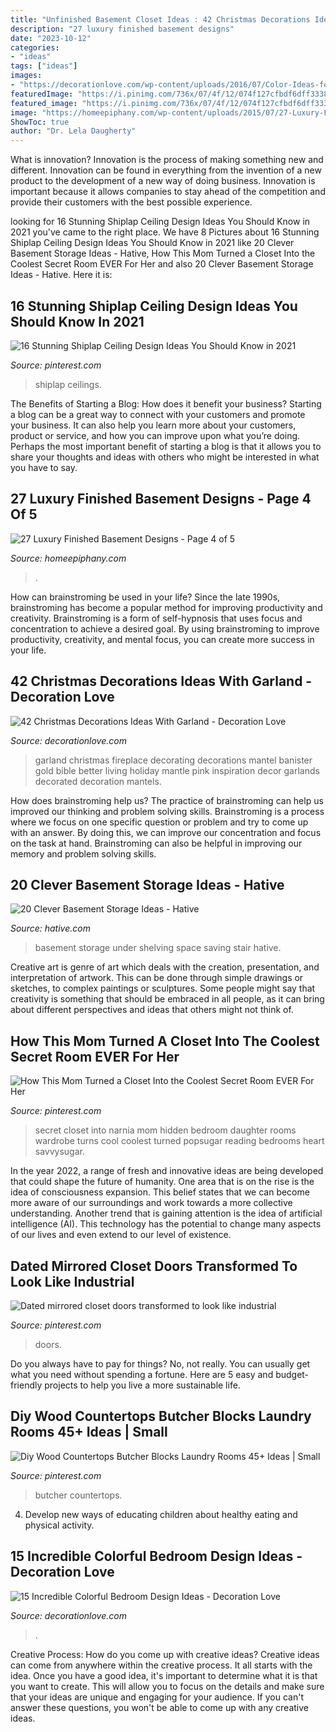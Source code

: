 ```yaml
---
title: "Unfinished Basement Closet Ideas : 42 Christmas Decorations Ideas With Garland"
description: "27 luxury finished basement designs"
date: "2023-10-12"
categories:
- "ideas"
tags: ["ideas"]
images:
- "https://decorationlove.com/wp-content/uploads/2016/07/Color-Ideas-for-Bedroom.jpg"
featuredImage: "https://i.pinimg.com/736x/07/4f/12/074f127cfbdf6dff333883a23edadb65.jpg"
featured_image: "https://i.pinimg.com/736x/07/4f/12/074f127cfbdf6dff333883a23edadb65.jpg"
image: "https://homeepiphany.com/wp-content/uploads/2015/07/27-Luxury-Finished-Basement-Designs-20.jpg"
ShowToc: true
author: "Dr. Lela Daugherty"
---
```



What is innovation?
Innovation is the process of making something new and different. Innovation can be found in everything from the invention of a new product to the development of a new way of doing business. Innovation is important because it allows companies to stay ahead of the competition and provide their customers with the best possible experience.

	

		
looking for 16 Stunning Shiplap Ceiling Design Ideas You Should Know in 2021 you've came to the right place. We have 8 Pictures about 16 Stunning Shiplap Ceiling Design Ideas You Should Know in 2021 like 20 Clever Basement Storage Ideas - Hative, How This Mom Turned a Closet Into the Coolest Secret Room EVER For Her and also 20 Clever Basement Storage Ideas - Hative. Here it is:
		
    
## 16 Stunning Shiplap Ceiling Design Ideas You Should Know In 2021

<img loading=lazy src="https://i.pinimg.com/736x/07/4f/12/074f127cfbdf6dff333883a23edadb65.jpg" onerror="this.onerror=null;this.src='https://tse4.mm.bing.net/th?id=OIP.TSyqEawZkEU45Dsh7UWJdgHaLH&amp;pid=15.1';" alt="16 Stunning Shiplap Ceiling Design Ideas You Should Know in 2021">

_Source: pinterest.com_

>shiplap ceilings. 

	

The Benefits of Starting a Blog: How does it benefit your business?
Starting a blog can be a great way to connect with your customers and promote your business. It can also help you learn more about your customers, product or service, and how you can improve upon what you’re doing. Perhaps the most important benefit of starting a blog is that it allows you to share your thoughts and ideas with others who might be interested in what you have to say.

    
## 27 Luxury Finished Basement Designs - Page 4 Of 5

<img loading=lazy src="https://homeepiphany.com/wp-content/uploads/2015/07/27-Luxury-Finished-Basement-Designs-20.jpg" onerror="this.onerror=null;this.src='https://tse4.mm.bing.net/th?id=OIP.BNoW56Rpx-yx5lJP7Sh1kgHaE6&amp;pid=15.1';" alt="27 Luxury Finished Basement Designs - Page 4 of 5">

_Source: homeepiphany.com_

>. 

	

How can brainstroming be used in your life?
Since the late 1990s, brainstroming has become a popular method for improving productivity and creativity. Brainstroming is a form of self-hypnosis that uses focus and concentration to achieve a desired goal. By using brainstroming to improve productivity, creativity, and mental focus, you can create more success in your life.

    
## 42 Christmas Decorations Ideas With Garland - Decoration Love

<img loading=lazy src="http://www.decorationlove.com/wp-content/uploads/2016/10/Christmas-Garland-Mantel-Decorating-Ideas.jpg" onerror="this.onerror=null;this.src='https://tse1.mm.bing.net/th?id=OIP.i4MrMd6jr3Cxx3Uk98P8QAHaLH&amp;pid=15.1';" alt="42 Christmas Decorations Ideas With Garland - Decoration Love">

_Source: decorationlove.com_

>garland christmas fireplace decorating decorations mantel banister gold bible better living holiday mantle pink inspiration decor garlands decorated decoration mantels. 

	

How does brainstroming help us?
The practice of brainstroming can help us improved our thinking and problem solving skills. Brainstroming is a process where we focus on one specific question or problem and try to come up with an answer. By doing this, we can improve our concentration and focus on the task at hand. Brainstroming can also be helpful in improving our memory and problem solving skills.

    
## 20 Clever Basement Storage Ideas - Hative

<img loading=lazy src="https://hative.com/wp-content/uploads/2014/05/basement-storage-ideas/8-under-stair-space-saving-shelving.jpg" onerror="this.onerror=null;this.src='https://tse1.mm.bing.net/th?id=OIP.5Okxy6-XP6dIGwwWUNT-YgHaL3&amp;pid=15.1';" alt="20 Clever Basement Storage Ideas - Hative">

_Source: hative.com_

>basement storage under shelving space saving stair hative. 

	

Creative art is genre of art which deals with the creation, presentation, and interpretation of artwork. This can be done through simple drawings or sketches, to complex paintings or sculptures. Some people might say that creativity is something that should be embraced in all people, as it can bring about different perspectives and ideas that others might not think of.

    
## How This Mom Turned A Closet Into The Coolest Secret Room EVER For Her

<img loading=lazy src="https://i.pinimg.com/736x/55/31/b6/5531b685980bdfc6d27d6032d2820283.jpg" onerror="this.onerror=null;this.src='https://tse4.mm.bing.net/th?id=OIP.0bt1nmcRKfllWHFgV7u8cAHaLH&amp;pid=15.1';" alt="How This Mom Turned a Closet Into the Coolest Secret Room EVER For Her">

_Source: pinterest.com_

>secret closet into narnia mom hidden bedroom daughter rooms wardrobe turns cool coolest turned popsugar reading bedrooms heart savvysugar. 

	

In the year 2022, a range of fresh and innovative ideas are being developed that could shape the future of humanity. One area that is on the rise is the idea of consciousness expansion. This belief states that we can become more aware of our surroundings and work towards a more collective understanding. Another trend that is gaining attention is the idea of artificial intelligence (AI). This technology has the potential to change many aspects of our lives and even extend to our level of existence.

    
## Dated Mirrored Closet Doors Transformed To Look Like Industrial

<img loading=lazy src="https://i.pinimg.com/736x/ac/89/7f/ac897f7337cf1b029c0d315e752e353f.jpg" onerror="this.onerror=null;this.src='https://tse4.mm.bing.net/th?id=OIP.SBNZIpPna7hIqRTvDYnTrwAAAA&amp;pid=15.1';" alt="Dated mirrored closet doors transformed to look like industrial">

_Source: pinterest.com_

>doors. 

	

Do you always have to pay for things? No, not really. You can usually get what you need without spending a fortune. Here are 5 easy and budget-friendly projects to help you live a more sustainable life.

    
## Diy Wood Countertops Butcher Blocks Laundry Rooms 45+ Ideas | Small

<img loading=lazy src="https://i.pinimg.com/736x/4b/ef/55/4bef55abed3e6afb5b09eeeb757cf063.jpg" onerror="this.onerror=null;this.src='https://tse1.mm.bing.net/th?id=OIP.jE9LG65B8dHlgqU_3caNjQAAAA&amp;pid=15.1';" alt="Diy Wood Countertops Butcher Blocks Laundry Rooms 45+ Ideas | Small">

_Source: pinterest.com_

>butcher countertops. 

	

4. Develop new ways of educating children about healthy eating and physical activity.

    
## 15 Incredible Colorful Bedroom Design Ideas - Decoration Love

<img loading=lazy src="https://decorationlove.com/wp-content/uploads/2016/07/Color-Ideas-for-Bedroom.jpg" onerror="this.onerror=null;this.src='https://tse2.mm.bing.net/th?id=OIP.JpO4C_kHhPUSzn84EXYy4wHaMV&amp;pid=15.1';" alt="15 Incredible Colorful Bedroom Design Ideas - Decoration Love">

_Source: decorationlove.com_

>. 

	

Creative Process: How do you come up with creative ideas?
Creative ideas can come from anywhere within the creative process. It all starts with the idea. Once you have a good idea, it's important to determine what it is that you want to create. This will allow you to focus on the details and make sure that your ideas are unique and engaging for your audience. If you can't answer these questions, you won't be able to come up with any creative ideas.


